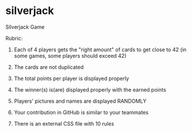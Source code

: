# silverjack

Silverjack Game

Rubric:

1) Each of 4 players gets the "right amount" of cards to get close to 42 (in some games, some players should exceed 42)

2) The cards are not duplicated 

3) The total points per player is displayed properly 

4) The winner(s) is(are) displayed properly with the earned points 

5) Players' pictures and names are displayed RANDOMLY  

6) Your contribution in GitHub is similar to your teammates 

7) There is an external CSS file with 10 rules 

